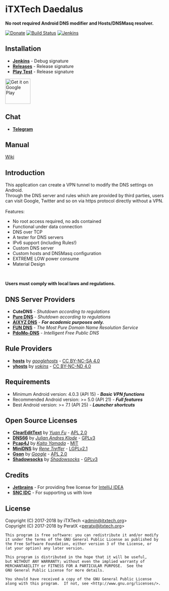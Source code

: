iTXTech Daedalus
===============
__No root required Android DNS modifier and Hosts/DNSMasq resolver.__

[![Donate](https://img.shields.io/badge/alipay-donate-yellow.svg)](https://qr.alipay.com/a6x07022gffiehykicipv1a)
[![Build Status](https://travis-ci.org/iTXTech/Daedalus.svg?branch=master)](https://travis-ci.org/iTXTech/Daedalus)
[![Jenkins](https://img.shields.io/jenkins/s/http/dev.itxtech.org:10298/job/Daedalus.svg)](http://dev.itxtech.org:10298/job/Daedalus/)

Installation
-------------
* __[Jenkins](http://dev.itxtech.org:10298/job/Daedalus/)__ - Debug signature
* __[Releases](https://github.com/iTXTech/Daedalus/releases)__ - Release signature
* __[Play Test](https://play.google.com/apps/testing/org.itxtech.daedalus)__ - Release signature

[<img alt='Get it on Google Play'
      src='https://play.google.com/intl/en_us/badges/images/generic/en_badge_web_generic.png'
      height="80">](https://play.google.com/store/apps/details?id=org.itxtech.daedalus)

Chat
-------------
* __[Telegram](https://t.me/joinchat/EsHMnw8aBv0oFhAArL4qsA)__

Manual
-------------
[Wiki](https://github.com/iTXTech/Daedalus/wiki)

Introduction
-------------
This application can create a VPN tunnel to modify the DNS settings on Android.<br>
Through the DNS server and rules which are provided by third parties, users can visit Google, Twitter and so on via https protocol directly without a VPN.<br>
<br>
Features:
* No root access required, no ads contained
* Functional under data connection
* DNS over TCP
* A tester for DNS servers
* IPv6 support (including Rules!)
* Custom DNS server
* Custom hosts and DNSMasq configuration
* EXTREME LOW power consume
* Material Design
<br>

__Users must comply with local laws and regulations.__<br>

DNS Server Providers
-------------
* __CuteDNS__ - *Shutdown according to regulations*
* __[Pure DNS](https://puredns.cn/)__ - *Shutdown according to regulations*
* __[AIXYZ DNS](https://aixyz.com/)__ - __*For academic purposes only.*__
* __[FUN DNS](http://fundns.cn)__ - *The Most Pure Domain Name Resolution Service*
* __[PdoMo-DNS](https://pdomo.me/)__ - *Intelligent Free Public DNS*

Rule Providers
-------------
* __[hosts](https://github.com/googlehosts/hosts)__ by *[googlehosts](https://github.com/googlehosts)* - [CC BY-NC-SA 4.0](https://creativecommons.org/licenses/by-nc-sa/4.0/deed.zh)
* __[yhosts](https://github.com/vokins/yhosts)__ by *[vokins](https://github.com/vokins)* - [CC BY-NC-ND 4.0](https://creativecommons.org/licenses/by-nc-nd/4.0/)

Requirements
-------------
* Minimum Android version: 4.0.3 (API 15) - __*Basic VPN functions*__
* Recommended Android version: >= 5.0 (API 21) - __*Full features*__
* Best Android version: >= 7.1 (API 25) - __*Launcher shortcuts*__

Open Source Licenses
-------------
* __[ClearEditText](https://github.com/MrFuFuFu/ClearEditText)__ by *[Yuan Fu](https://github.com/MrFuFuFu)* - [APL 2.0](https://github.com/MrFuFuFu/ClearEditText)
* __[DNS66](https://github.com/julian-klode/dns66)__ by *[Julian Andres Klode](https://github.com/julian-klode)* - [GPLv3](https://github.com/julian-klode/dns66/blob/master/COPYING)
* __[Pcap4J](https://github.com/kaitoy/pcap4j)__ by *[Kaito Yamada](https://github.com/kaitoy)* - [MIT](https://github.com/kaitoy/pcap4j)
* __[MiniDNS](https://github.com/rtreffer/minidns)__ by *[Rene Treffer](https://github.com/rtreffer)* - [LGPLv2.1](https://github.com/rtreffer/minidns/blob/master/LICENCE_LGPL2.1)
* __[Gson](https://github.com/google/gson)__ by *[Google](https://github.com/google)* - [APL 2.0](https://github.com/google/gson/blob/master/LICENSE)
* __[Shadowsocks](https://github.com/shadowsocks/shadowsocks-android)__ by *[Shadowsocks](https://github.com/shadowsocks)* - [GPLv3](https://github.com/shadowsocks/shadowsocks-android/blob/master/LICENSE)

Credits
------------
* __[Jetbrains](https://www.jetbrains.com/)__ - For providing free license for [IntelliJ IDEA](https://www.jetbrains.com/idea/)
* __[SNC IDC](http://www.sncidc.com/)__ - For supporting us with love

License
------------
Copyright (C) 2017-2018 by iTXTech <[admin@itxtech.org](mailto:admin@itxtech.org)><br>
Copyright (C) 2017-2018 by PeratX <[peratx@itxtech.org](mailto:peratx@itxtech.org)>

	This program is free software: you can redistribute it and/or modify
	it under the terms of the GNU General Public License as published by
	the Free Software Foundation, either version 3 of the License, or
	(at your option) any later version.

	This program is distributed in the hope that it will be useful,
	but WITHOUT ANY WARRANTY; without even the implied warranty of
	MERCHANTABILITY or FITNESS FOR A PARTICULAR PURPOSE.  See the
	GNU General Public License for more details.

	You should have received a copy of the GNU General Public License
	along with this program.  If not, see <http://www.gnu.org/licenses/>.
